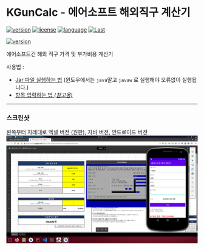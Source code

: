 # KGunCalc - 에어소프트 해외직구 계산기
[![version](https://img.shields.io/github/v/release/choiman1559/KGunCalc?include_prereleases)](https://github.com/choiman1559/KGunCalc/releases/latest)
[![license](https://img.shields.io/badge/License-LGPL--2.1-green.svg?logo=gnu)](https://www.gnu.org/licenses/lgpl-2.1.html)
[![language](https://img.shields.io/badge/Language-Java-green?logo=java)](https://java.com/ko/)
[![Last](https://img.shields.io/github/last-commit/choiman1559/KGunCalc)](https://github.com/choiman1559/KGunCalc/commit/master)

[![version](https://encrypted-tbn0.gstatic.com/images?q=tbn%3AANd9GcQKUUtefY6l9YGHF0GmQAijrUAUueZcJqwGIA&usqp=CAU)](https://play.google.com/store/apps/details?id=com.kgun.shop)

에어소프트건 해외 직구 가격 및 부가비용 계산기

사용법 : 
 - [Jar 파일 실행하는 법](https://zetawiki.com/wiki/%EC%9C%88%EB%8F%84%EC%9A%B0_jar_%ED%8C%8C%EC%9D%BC_%EC%8B%A4%ED%96%89) 
 (윈도우에서는 `java`말고 `javaw` 로 실행해야 오류없이 실행됩니다.)
 - [항목 입력하는 법 _(참고용)_ ](https://arca.live/b/airsoft2077/19651871?p=1)

--------------------------

### 스크린샷
왼쪽부터 차례대로 엑셀 버전 (원판), 자바 버전, 안드로이드 버전
![screenshot](https://github.com/choiman1559/KGunCalc/blob/master/ScreenShot.png)
